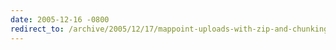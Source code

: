```yaml
---
date: 2005-12-16 -0800
redirect_to: /archive/2005/12/17/mappoint-uploads-with-zip-and-chunking.aspx/
---
```

